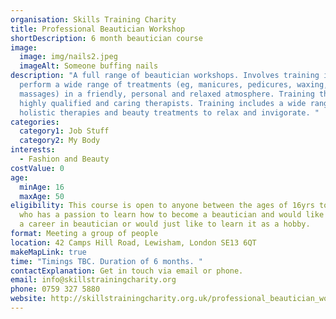 ```yaml
---
organisation: Skills Training Charity
title: Professional Beautician Workshop
shortDescription: 6 month beautician course
image:
  image: img/nails2.jpeg
  imageAlt: Someone buffing nails
description: "A full range of beautician workshops. Involves training in how to
  perform a wide range of treatments (eg, manicures, pedicures, waxing,
  massages) in a friendly, personal and relaxed atmosphere. Training through
  highly qualified and caring therapists. Training includes a wide range of
  holistic therapies and beauty treatments to relax and invigorate. "
categories:
  category1: Job Stuff
  category2: My Body
interests:
  - Fashion and Beauty
costValue: 0
age:
  minAge: 16
  maxAge: 50
eligibility: This course is open to anyone between the ages of 16yrs to 50yrs
  who has a passion to learn how to become a beautician and would like to pursue
  a career in beautician or would just like to learn it as a hobby.
format: Meeting a group of people
location: 42 Camps Hill Road, Lewisham, London SE13 6QT
makeMapLink: true
time: "Timings TBC. Duration of 6 months. "
contactExplanation: Get in touch via email or phone.
email: info@skillstrainingcharity.org
phone: 0759 327 5880
website: http://skillstrainingcharity.org.uk/professional_beautician_workshop.htm
---
```

